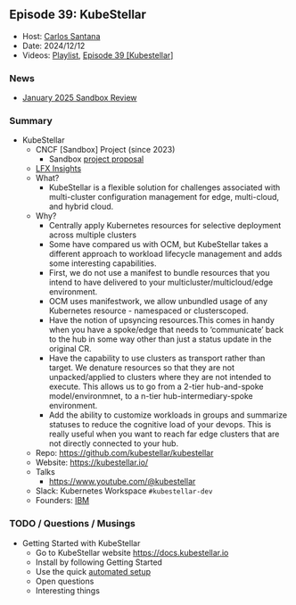 ## Episode 39: KubeStellar

- Host: [Carlos Santana](https://github.com/csantanapr)
- Date: 2024/12/12
- Videos: [Playlist](https://www.youtube.com/playlist?list=PLj6h78yzYM2PnyOsrsCbR_kqjCKfPObHK), [Episode 39 [Kubestellar]](https://www.youtube.com/watch?v=fZJewWN29EE)

### News

-  [January 2025 Sandbox Review](https://github.com/cncf/sandbox/milestone/2)

### Summary

- KubeStellar
  - CNCF [Sandbox] Project (since 2023)
    - Sandbox [project proposal](https://github.com/cncf/sandbox/issues/32)
  - [LFX Insights](https://insights.lfx.linuxfoundation.org/foundation/cncf/overview/github?project=kubestellar)
  - What?
    - KubeStellar is a flexible solution for challenges associated with multi-cluster configuration management for edge, multi-cloud, and hybrid cloud.
  - Why?
    - Centrally apply Kubernetes resources for selective deployment across multiple clusters
    - Some have compared us with OCM, but KubeStellar takes a different approach to workload lifecycle management and adds some interesting capabilities.
    - First, we do not use a manifest to bundle resources that you intend to have delivered to your multicluster/multicloud/edge environment.
    - OCM uses manifestwork, we allow unbundled usage of any Kubernetes resource - namespaced or clusterscoped.
    - Have the notion of upsyncing resources.This comes in handy when you have a spoke/edge that needs to ‘communicate’ back to the hub in some way other than just a status update in the original CR.
    - Have the capability to use clusters as transport rather than target. We denature resources so that they are not unpacked/applied to clusters where they are not intended to execute. This allows us to go from a 2-tier hub-and-spoke model/environmnet, to a n-tier hub-intermediary-spoke environment.
    - Add the ability to customize workloads in groups and summarize statuses to reduce the cognitive load of your devops. This is really useful when you want to reach far edge clusters that are not directly connected to your hub.
  - Repo: https://github.com/kubestellar/kubestellar
  - Website: https://kubestellar.io/
  - Talks
    - https://www.youtube.com/@kubestellar
  - Slack: Kubernetes Workspace `#kubestellar-dev`
  - Founders: [IBM](https://REPLACEME)

### TODO / Questions / Musings

- Getting Started with KubeStellar
  - Go to KubeStellar website https://docs.kubestellar.io
  - Install by following Getting Started
  - Use the quick [automated setup](https://docs.kubestellar.io/release-0.25.1/direct/get-started/#quick-start-using-the-automated-script)
  - Open questions
  - Interesting things
